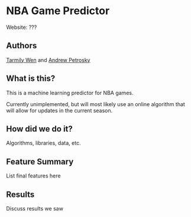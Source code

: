 # NBA Game Predictor
Website: ???

## Authors
[Tarmily Wen](https://github.com/ChickenTarm)
and
[Andrew Petrosky](https://github.com/ajpetrosky)

## What is this?
This is a machine learning predictor for NBA games.

Currently unimplemented, but will most likely use an online algorithm that will allow for updates in the current season.

## How did we do it?
Algorithms, libraries, data, etc.

## Feature Summary
List final features here

## Results
Discuss results we saw
